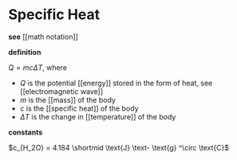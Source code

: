 # Specific Heat

**see** [[math notation]]

**definition**

$Q = mc\Delta T$, where

- $Q$ is the potential [[energy]] stored in the form of heat, see [[electromagnetic wave]]
- $m$ is the [[mass]] of the body
- $c$ is the [[specific heat]] of the body
- $\Delta T$ is the change in [[temperature]] of the body

**constants**

$c_{H_2O} = 4.184 \shortmid \text{J} \text- \text{g} ^\circ \text{C}$

